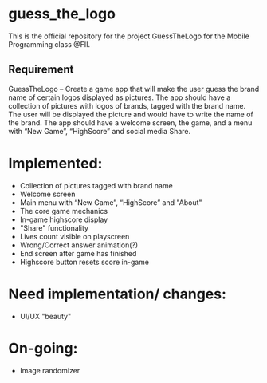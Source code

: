 # guess_the_logo

This is the official repository for the project GuessTheLogo for the Mobile Programming class @FII.


## Requirement 

GuessTheLogo – Create a game app that will make the user guess the brand name of
certain logos displayed as pictures. The app should have a collection of pictures with
logos of brands, tagged with the brand name. The user will be displayed the picture and
would have to write the name of the brand. The app should have a welcome screen, the
game, and a menu with “New Game”, “HighScore” and social media Share.

# Implemented:

- Collection of pictures tagged with brand name
- Welcome screen
- Main menu with “New Game”, “HighScore” and "About"
- The core game mechanics
- In-game highscore display
- "Share" functionality
- Lives count visible on playscreen
- Wrong/Correct answer animation(?)
- End screen after game has finished
- Highscore button resets score in-game
# Need implementation/ changes:

- UI/UX "beauty"

# On-going:
- Image randomizer